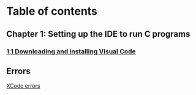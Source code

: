 # Table of contents

## Chapter 1: Setting up the IDE to run C programs

### [1.1 Downloading and installing Visual Code](/doc/1-1-downloading-and-installing-visual-code.md)

## Errors
[XCode errors](/doc/1-1-downloading-and-installing-visual-code.md#common-errors)
